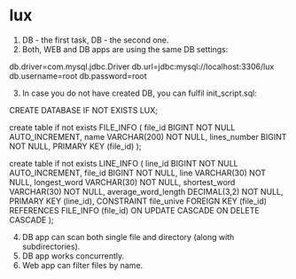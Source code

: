 # lux

1. DB - the first task, DB - the second one.
2. Both, WEB and DB apps are using the same DB settings:

db.driver=com.mysql.jdbc.Driver
db.url=jdbc:mysql://localhost:3306/lux
db.username=root
db.password=root

3. In case you do not have created DB, you can fulfil init_script.sql:

CREATE DATABASE IF NOT EXISTS LUX;

create table if not exists FILE_INFO (
   file_id BIGINT NOT NULL AUTO_INCREMENT,
   name VARCHAR(200) NOT NULL,
   lines_number BIGINT NOT NULL,
   PRIMARY KEY (file_id)
);
 
create table if not exists LINE_INFO (
   line_id BIGINT NOT NULL AUTO_INCREMENT,
   file_id BIGINT NOT NULL,
   line VARCHAR(30) NOT NULL,
   longest_word  VARCHAR(30) NOT NULL,
   shortest_word VARCHAR(30) NOT NULL,
   average_word_length DECIMAL(3,2) NOT NULL,
   PRIMARY KEY (line_id),
   CONSTRAINT file_unive FOREIGN KEY (file_id) REFERENCES FILE_INFO (file_id) ON UPDATE CASCADE ON DELETE CASCADE
);

4. DB app can scan both single file and directory (along with subdirectories).
5. DB app works concurrently.
6. Web app can filter files by name.
